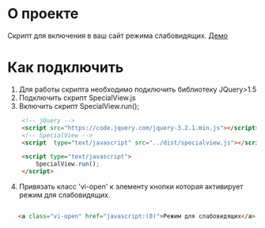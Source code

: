 # О проекте
Скрипт для включения в ваш сайт режима слабовидящих.
<a href="https://jamaks.github.io/special-view/demo/">Демо</a>

# Как подключить
1. Для работы скрипта необходимо подключить библиотеку JQuery>1.5
2. Подключить скрипт SpecialView.js
3. Включить скрипт SpecialView.run();

``` html
    <!-- jQuery -->
    <script src="https://code.jquery.com/jquery-3.2.1.min.js"></script>
    <!-- SpecialView -->
    <script  type="text/javascript" src="../dist/specialview.js"></script>

    <script type="text/javascript">
        SpecialView.run();
    </script>
```

4. Привязать класс 'vi-open' к элементу кнопки которая активирует режим для слабовидящих.

``` html

   <a class="vi-open" href="javascript:(0)">Режим для слабовидящих</a>

```
